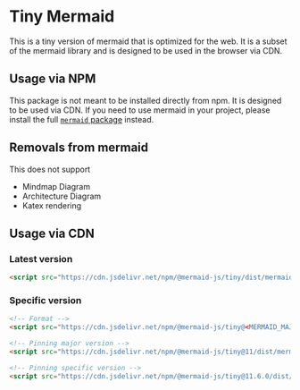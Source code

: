 # Tiny Mermaid

This is a tiny version of mermaid that is optimized for the web. It is a subset of the mermaid library and is designed to be used in the browser via CDN.

## Usage via NPM

This package is not meant to be installed directly from npm. It is designed to be used via CDN.
If you need to use mermaid in your project, please install the full [`mermaid` package](https://www.npmjs.com/package/mermaid) instead.

## Removals from mermaid

This does not support

- Mindmap Diagram
- Architecture Diagram
- Katex rendering

## Usage via CDN

### Latest version

```html
<script src="https://cdn.jsdelivr.net/npm/@mermaid-js/tiny/dist/mermaid.tiny.js"></script>
```

### Specific version

```html
<!-- Format -->
<script src="https://cdn.jsdelivr.net/npm/@mermaid-js/tiny@<MERMAID_MAJOR_VERSION>/dist/mermaid.tiny.js"></script>

<!-- Pinning major version -->
<script src="https://cdn.jsdelivr.net/npm/@mermaid-js/tiny@11/dist/mermaid.tiny.js"></script>

<!-- Pinning specific version -->
<script src="https://cdn.jsdelivr.net/npm/@mermaid-js/tiny@11.6.0/dist/mermaid.tiny.js"></script>
```
